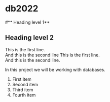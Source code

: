 # db2022

#** Heading level 1**

## Heading level 2

This is the first line.  
And this is the second line
This is the first line.  
And this is the second line.

In this project we will be working with databases.

1. First item
2. Second item
3. Third item
4. Fourth item

